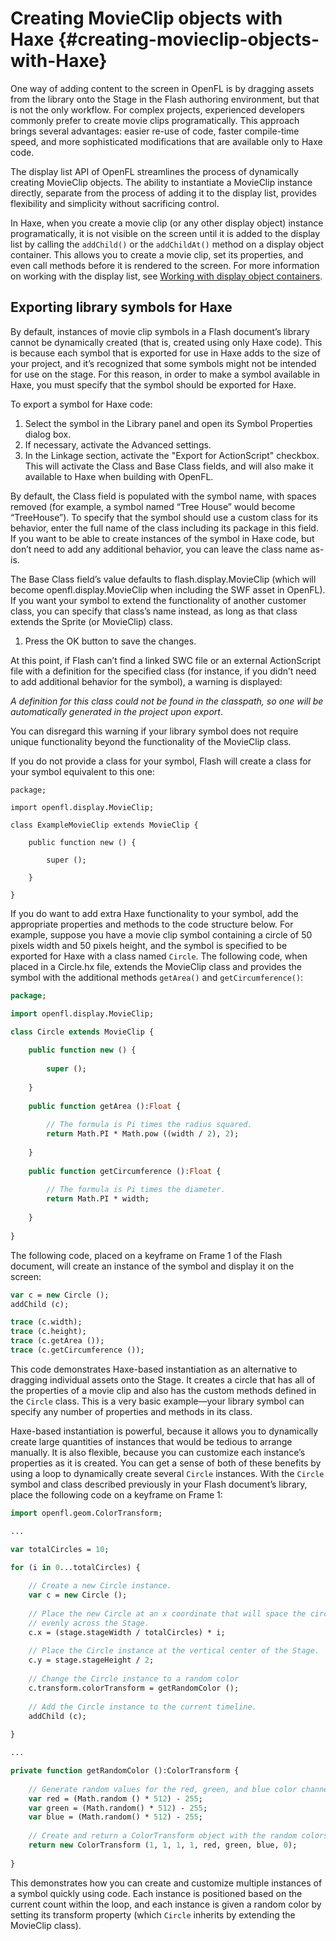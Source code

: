 # Creating MovieClip objects with Haxe {#creating-movieclip-objects-with-Haxe}

One way of adding content to the screen in OpenFL is by dragging assets from the library onto the Stage in the Flash authoring environment, but that is not the only workflow. For complex projects, experienced developers commonly prefer to create movie clips programatically. This approach brings several advantages: easier re-use of code, faster compile-time speed, and more sophisticated modifications that are available only to Haxe code.

The display list API of OpenFL streamlines the process of dynamically creating MovieClip objects. The ability to instantiate a MovieClip instance directly, separate from the process of adding it to the display list, provides flexibility and simplicity without sacrificing control.

In Haxe, when you create a movie clip (or any other display object) instance programatically, it is not visible on the screen until it is added to the display list by calling the `addChild()` or the `addChildAt()` method on a display object container. This allows you to create a movie clip, set its properties, and even call methods before it is rendered to the screen. For more information on working with the display list, see [Working with display object containers](/display-programming/working-with-display-objects/working-with-display-object-containers.md).

## Exporting library symbols for Haxe

By default, instances of movie clip symbols in a Flash document’s library cannot be dynamically created (that is, created using only Haxe code). This is because each symbol that is exported for use in Haxe adds to the size of your project, and it’s recognized that some symbols might not be intended for use on the stage. For this reason, in order to make a symbol available in Haxe, you must specify that the symbol should be exported for Haxe.

To export a symbol for Haxe code:

1.  Select the symbol in the Library panel and open its Symbol Properties dialog box.
2.  If necessary, activate the Advanced settings.
3.  In the Linkage section, activate the "Export for ActionScript" checkbox. This will activate the Class and Base Class fields, and will also make it available to Haxe when building with OpenFL.

By default, the Class field is populated with the symbol name, with spaces removed (for example, a symbol named “Tree House” would become “TreeHouse”). To specify that the symbol should use a custom class for its behavior, enter the full name of the class including its package in this field. If you want to be able to create instances of the symbol in Haxe code, but don’t need to add any additional behavior, you can leave the class name as-is.

The Base Class field’s value defaults to flash.display.MovieClip (which will become openfl.display.MovieClip when including the SWF asset in OpenFL). If you want your symbol to extend the functionality of another customer class, you can specify that class’s name instead, as long as that class extends the Sprite (or MovieClip) class.

1.  Press the OK button to save the changes.

At this point, if Flash can’t find a linked SWC file or an external ActionScript file with a definition for the specified class (for instance, if you didn’t need to add additional behavior for the symbol), a warning is displayed:

_A definition for this class could not be found in the classpath, so one will be automatically generated in the project upon export_.

You can disregard this warning if your library symbol does not require unique functionality beyond the functionality of the MovieClip class.

If you do not provide a class for your symbol, Flash will create a class for your symbol equivalent to this one:

```
package;

import openfl.display.MovieClip;

class ExampleMovieClip extends MovieClip {
	
	public function new () {
		
		super ();
		
	}
	
}
```

If you do want to add extra Haxe functionality to your symbol, add the appropriate properties and methods to the code structure below. For example, suppose you have a movie clip symbol containing a circle of 50 pixels width and 50 pixels height, and the symbol is specified to be exported for Haxe with a class named `Circle`. The following code, when placed in a Circle.hx file, extends the MovieClip class and provides the symbol with the additional methods `getArea()` and `getCircumference()`:

```haxe
package;

import openfl.display.MovieClip;

class Circle extends MovieClip {
	
	public function new () {
		
		super ();
		
	}
	
	public function getArea ():Float {
		
		// The formula is Pi times the radius squared.
		return Math.PI * Math.pow ((width / 2), 2);
		
	}
	
	public function getCircumference ():Float {
		
		// The formula is Pi times the diameter.
		return Math.PI * width;
		
	}
	
}
```

The following code, placed on a keyframe on Frame 1 of the Flash document, will create an instance of the symbol and display it on the screen:

```haxe
var c = new Circle ();
addChild (c);

trace (c.width);
trace (c.height);
trace (c.getArea ());
trace (c.getCircumference ());
```

This code demonstrates Haxe-based instantiation as an alternative to dragging individual assets onto the Stage. It creates a circle that has all of the properties of a movie clip and also has the custom methods defined in the `Circle` class. This is a very basic example—your library symbol can specify any number of properties and methods in its class.

Haxe-based instantiation is powerful, because it allows you to dynamically create large quantities of instances that would be tedious to arrange manually. It is also flexible, because you can customize each instance’s properties as it is created. You can get a sense of both of these benefits by using a loop to dynamically create several `Circle` instances. With the `Circle` symbol and class described previously in your Flash document’s library, place the following code on a keyframe on Frame 1:

```haxe
import openfl.geom.ColorTransform;

...

var totalCircles = 10;

for (i in 0...totalCircles) {
	
	// Create a new Circle instance.
	var c = new Circle ();
	
	// Place the new Circle at an x coordinate that will space the circles
	// evenly across the Stage.
	c.x = (stage.stageWidth / totalCircles) * i;
	
	// Place the Circle instance at the vertical center of the Stage.
	c.y = stage.stageHeight / 2;
	
	// Change the Circle instance to a random color
	c.transform.colorTransform = getRandomColor ();
	
	// Add the Circle instance to the current timeline.
	addChild (c);
	
}

...

private function getRandomColor ():ColorTransform {
	
	// Generate random values for the red, green, and blue color channels.
	var red = (Math.random () * 512) - 255;
	var green = (Math.random() * 512) - 255;
	var blue = (Math.random() * 512) - 255;
	
	// Create and return a ColorTransform object with the random colors.
	return new ColorTransform (1, 1, 1, 1, red, green, blue, 0);
	
}
```

This demonstrates how you can create and customize multiple instances of a symbol quickly using code. Each instance is positioned based on the current count within the loop, and each instance is given a random color by setting its transform property (which `Circle` inherits by extending the MovieClip class).